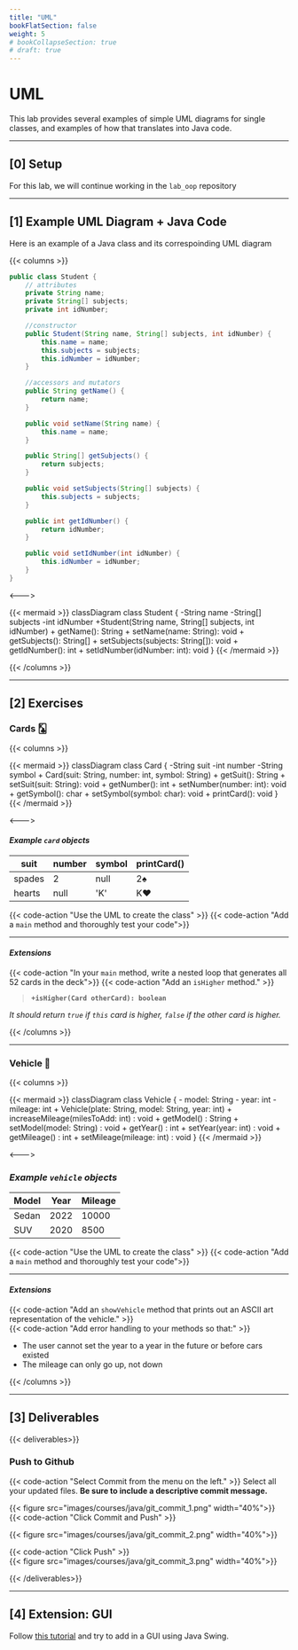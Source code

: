 ```yaml
---
title: "UML" 
bookFlatSection: false
weight: 5
# bookCollapseSection: true
# draft: true
---
```


# UML
This lab provides several examples of simple UML diagrams for single classes, and examples of how that translates into Java code.

---

## [0] Setup


For this lab, we will continue working in the `lab_oop` repository

---

## [1] Example UML Diagram + Java Code

Here is an example of a Java class and its correspoinding UML diagram

{{< columns >}}
```java
public class Student {
	// attributes 
    private String name;
    private String[] subjects;
    private int idNumber;

	//constructor
    public Student(String name, String[] subjects, int idNumber) {
        this.name = name;
        this.subjects = subjects;
        this.idNumber = idNumber;
    }

	//accessors and mutators
    public String getName() {
        return name;
    }

    public void setName(String name) {
        this.name = name;
    }

    public String[] getSubjects() {
        return subjects;
    }

    public void setSubjects(String[] subjects) {
        this.subjects = subjects;
    }

    public int getIdNumber() {
        return idNumber;
    }

    public void setIdNumber(int idNumber) {
        this.idNumber = idNumber;
    }
}
```

<--->

{{< mermaid >}}
classDiagram
    class Student {
		-String name
    	-String[] subjects
		-int idNumber
		+Student(String name, String[] subjects, int idNumber)
        + getName(): String
        + setName(name: String): void
        + getSubjects(): String[]
        + setSubjects(subjects: String[]): void
        + getIdNumber(): int
        + setIdNumber(idNumber: int): void
    }
{{< /mermaid >}}

{{< /columns >}}

---

## [2] Exercises

### Cards 🃞

{{< columns >}}

{{< mermaid >}}
classDiagram
    class Card {
		-String suit
    	-int number
		-String symbol
        + Card(suit: String, number: int, symbol: String)
        + getSuit(): String
        + setSuit(suit: String): void
        + getNumber(): int
        + setNumber(number: int): void
        + getSymbol(): char
        + setSymbol(symbol: char): void
		+ printCard(): void
    }
{{< /mermaid >}}


<--->

#### *Example `card` objects*

| suit         | number                   | symbol         | printCard() |
|--------------|--------------------------|----------------|-------------|
| spades       | 2                        | null           | 2♠          |
| hearts       | null                     | 'K'            | K❤️          |

{{< code-action "Use the UML to create the class" >}} 
{{< code-action "Add a `main` method and thoroughly test your code">}}

--- 



#### *Extensions*    
{{< code-action "In your `main` method, write a nested loop that generates all 52 cards in the deck">}}
{{< code-action "Add an `isHigher` method." >}}  
> **`+isHigher(Card otherCard): boolean`**   
>
*It should return `true` if `this` card is higher, `false` if the other card is higher.*


{{< /columns >}}

--- 

### Vehicle 🚗

{{< columns >}}

{{< mermaid >}}
classDiagram
    class Vehicle {
        - model: String
        - year: int
        - mileage: int
        + Vehicle(plate: String, model: String, year: int)
        + increaseMileage(milesToAdd: int) : void
        + getModel() : String
        + setModel(model: String) : void
        + getYear() : int
        + setYear(year: int) : void
        + getMileage() : int
        + setMileage(mileage: int) : void
    }
{{< /mermaid >}}


<--->

### *Example `vehicle` objects*

| Model     | Year | Mileage |
|-----------|------|---------|
| Sedan     | 2022 | 10000   |
| SUV       | 2020 | 8500    |

{{< code-action "Use the UML to create the class" >}} 
{{< code-action "Add a `main` method and thoroughly test your code">}}

--- 

#### *Extensions*    
{{< code-action "Add an `showVehicle` method that prints out an ASCII art representation of the vehicle." >}}  
{{< code-action "Add error handling to your methods so that:" >}}
- The user cannot set the year to a year in the future or before cars existed
- The mileage can only go up, not down


{{< /columns >}}

--- 

## [3] Deliverables

{{< deliverables>}}

### Push to Github

{{< code-action "Select Commit from the menu on the left." >}} Select all your updated files. **Be sure to include a descriptive commit message.**

{{< figure src="images/courses/java/git_commit_1.png" width="40%">}}
{{< code-action "Click Commit and Push" >}} 

{{< figure src="images/courses/java/git_commit_2.png" width="40%">}}

{{< code-action "Click Push" >}}  
{{< figure src="images/courses/java/git_commit_3.png" width="40%">}}



{{< /deliverables>}}

---

## [4] Extension: GUI

Follow [this tutorial](https://pbaumgarten.com/java/swing/) and try to add in a GUI using Java Swing. 
<!-- 
- make new class Melee
- create multiple supers inside main
- create method fight() - older super wins, if same, no one wins
- test out fight method with two super objects


- add power and power_level
- update fight() to use strength, and print out power


- add level_up() to Super - if they win, level them up
- add boolean attribute "dead"  -->




<!-- 
## Extension: Brawler Game

- Add a `power` attribute to the cat
- Add the required methods to get and set the `power` of the cat
- Use a `for loop` to create an array containing multiple cats with random power levels
- Use a `while loop` to create the brawler game
	- Randomly select two cats from the array
	- The stronger cat wins
	- The winning cat gains power
	- The losing cat loses a life
	- The game ends when only one cat is left alive

Here's how you can randomly generate numbers in java:
```java
import java.util.Random;

Random rand = new Random();

// Obtain a number between [0 - 49].
int n = rand.nextInt(50);
```
 -->


<!-- 

{: .task }
Create a new java project, and this paste this starter code into your new Java class


```java
public class Harry {

	private boolean cloakOn;

	Harry() {
		System.out.println("making Harry Potter...");
	}

	void castSpell(String spell) {
		System.out.println("casting spell: " + spell);
	}

	void makeInvisible(boolean invisible) {
		this.cloakOn = invisible;

		if (cloakOn)
			System.out.println("Harry is invisible");
		else
			System.out.println("Harry is visible");
	}

	void spyOnSnape() {
		System.out.println("Harry sees Professor Snape doing nefarious things.");
	}

	public static void main(String[] args) {
		// 1. make harry potter
		// 2. become invisible
		// 3. spy on professor snape
		// 4. become visible again
		// 5. cast a “stupefy” spell
	}

}
```
 -->